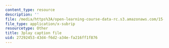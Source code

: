 ```yaml
---
content_type: resource
description: ''
file: /media/https%3A/open-learning-course-data-rc.s3.amazonaws.com/15-071-the-analytics-edge-spring-2017/2729245343d4f6d2a34efa216ff1f876_exav1FKMfbw.srt
file_type: application/x-subrip
resourcetype: Other
title: 3play caption file
uid: 27292453-43d4-f6d2-a34e-fa216ff1f876
---
```

